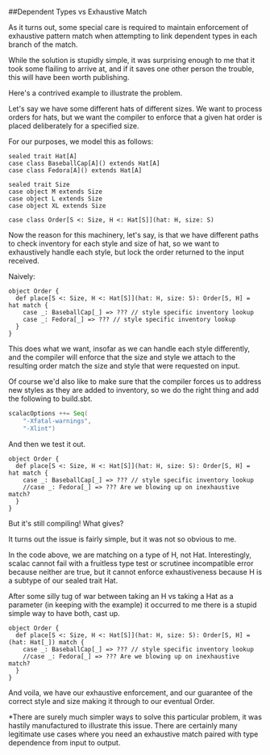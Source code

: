 ##Dependent Types vs Exhaustive Match

As it turns out, some special care is required to maintain
enforcement of exhaustive pattern match when attempting to link dependent types in
each branch of the match.

While the solution is stupidly simple, it was surprising enough to me that it took some
flailing to arrive at, and if it saves one other person the trouble, this will have been worth
publishing.

Here's a contrived example to illustrate the problem.

Let's say we have some different hats of different sizes. We want to process orders for hats,
but we want the compiler to enforce that a given hat order is placed deliberately for a
specified size.

For our purposes, we model this as follows:

```tut:silent
sealed trait Hat[A]
case class BaseballCap[A]() extends Hat[A]
case class Fedora[A]() extends Hat[A]

sealed trait Size
case object M extends Size
case object L extends Size
case object XL extends Size

case class Order[S <: Size, H <: Hat[S]](hat: H, size: S)
```

Now the reason for this machinery, let's say, is that we have different paths to check
inventory for each style and size of hat, so we want to exhaustively handle each
style, but lock the order returned to the input received.

Naively:

```tut
object Order {
  def place[S <: Size, H <: Hat[S]](hat: H, size: S): Order[S, H] = hat match {
    case _: BaseballCap[_] => ??? // style specific inventory lookup
    case _: Fedora[_] => ??? // style specific inventory lookup
  }
}
```

This does what we want, insofar as we can handle each style differently, and the compiler will
enforce that the size and style we attach to the resulting order match the size and style that
were requested on input.

Of course we'd also like to make sure that the compiler forces us to address new styles as they
are added to inventory, so we do the right thing and add the following to build.sbt.

```scala
scalacOptions ++= Seq(
	"-Xfatal-warnings",
	"-Xlint")
```

And then we test it out.

```tut
object Order {
  def place[S <: Size, H <: Hat[S]](hat: H, size: S): Order[S, H] = hat match {
    case _: BaseballCap[_] => ??? // style specific inventory lookup
    //case _: Fedora[_] => ??? Are we blowing up on inexhaustive match?
  }
}
```

But it's still compiling! What gives?

It turns out the issue is fairly simple, but it was not so obvious to me.

In the code above, we are matching on a type of H, not Hat. Interestingly, scalac
cannot fail with a fruitless type test or scrutinee incompatible error because neither are true,
but it cannot enforce exhaustiveness because H is a subtype of our sealed trait Hat.

After some silly tug of war between taking an H vs taking a Hat as a parameter (in keeping with the
example) it occurred to me there is a stupid simple way to have both, cast up.

```tut:fail
object Order {
  def place[S <: Size, H <: Hat[S]](hat: H, size: S): Order[S, H] = (hat: Hat[_]) match {
    case _: BaseballCap[_] => ??? // style specific inventory lookup
    //case _: Fedora[_] => ??? Are we blowing up on inexhaustive match?
  }
}
```

And voila, we have our exhaustive enforcement, and our guarantee of the correct style and size
making it through to our eventual Order.

*There are surely much simpler ways to solve this particular problem, it was hastily manufactured to
illustrate this issue. There are certainly many legitimate use cases where you need an exhaustive
match paired with type dependence from input to output.
